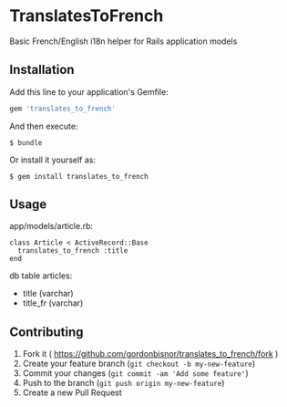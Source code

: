 # TranslatesToFrench

Basic French/English i18n helper for Rails application models

## Installation

Add this line to your application's Gemfile:

```ruby
gem 'translates_to_french'
```

And then execute:

    $ bundle

Or install it yourself as:

    $ gem install translates_to_french

## Usage

app/models/article.rb:

    class Article < ActiveRecord::Base
      translates_to_french :title
    end

db table articles: 

- title (varchar)
- title_fr (varchar)

## Contributing

1. Fork it ( https://github.com/gordonbisnor/translates_to_french/fork )
2. Create your feature branch (`git checkout -b my-new-feature`)
3. Commit your changes (`git commit -am 'Add some feature'`)
4. Push to the branch (`git push origin my-new-feature`)
5. Create a new Pull Request
